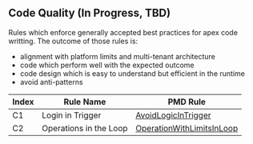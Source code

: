 ## Code Quality (In Progress, TBD)

Rules which enforce generally accepted best practices for apex code writting.
The outcome of those rules is:

* alignment with platform limits and multi-tenant architecture
* code which perform well with the expected outcome
* code design which is easy to understand but efficient in the runtime
* avoid anti-patterns



| Index | Rule Name                  | PMD Rule                                                 |
|-------|----------------------------|----------------------------------------------------------|
| C1    | Login in Trigger           | [AvoidLogicInTrigger]( https://pmd.github.io/latest/pmd_rules_apex_bestpractices.html#avoidlogicintrigger )                                   |
| C2    | Operations in the Loop     | [OperationWithLimitsInLoop]( https://pmd.github.io/latest/pmd_rules_apex_performance.html#operationwithlimitsinloop )                                                         |
 